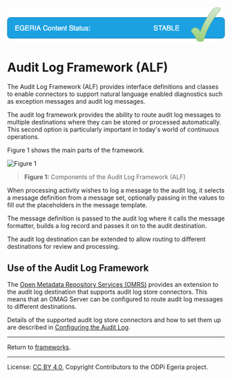 <!-- SPDX-License-Identifier: CC-BY-4.0 -->
<!-- Copyright Contributors to the ODPi Egeria project 2020. -->

![Released](../../../images/egeria-content-status-released.png)

# Audit Log Framework (ALF)

The Audit Log Framework (ALF) provides interface definitions
and classes to enable connectors to support natural language enabled
diagnostics such as exception messages and audit log messages.

The audit log framework provides the ability to
route audit log messages to multiple destinations
where they can be stored or processed automatically.
This second option is particularly important in today's world of
continuous operations.

Figure 1 shows the main parts of the framework.

![Figure 1](docs/audit-log-framework-overview.png)
> **Figure 1:** Components of the Audit Log Framework (ALF)

When processing activity wishes to log a message to the audit log, it selects
a message definition from a message set, optionally passing in the
values to fill out the placeholders in the message template.

The message definition is passed to the audit log where it
calls the message formatter, builds a log record and
passes it on to the audit destination.

The audit log destination can be extended
to allow routing to different destinations for review and processing.

## Use of the Audit Log Framework

The [Open Metadata Repository Services (OMRS)](https://egeria-project.org/concepts/audit-log)
provides an extension to the audit log destination that supports
audit log store connectors.
This means that an OMAG Server can be configured to route 
audit log messages to different destinations.

Details of the supported audit log store connectors and
how to set them up are described in
[Configuring the Audit Log](https://egeria-project.org/guides/admin/servers/configuring-the-audit-log).

----
Return to [frameworks](..).

----
License: [CC BY 4.0](https://creativecommons.org/licenses/by/4.0/),
Copyright Contributors to the ODPi Egeria project.